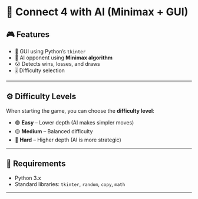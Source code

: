 # 🧠 Connect 4 with AI (Minimax + GUI)

## 🎮 Features

- 🌸 GUI using Python’s `tkinter`
- 🧠 AI opponent using **Minimax algorithm** 
- 😮 Detects wins, losses, and draws 
- 🎚️ Difficulty selection

---

## ⚙️ Difficulty Levels

When starting the game, you can choose the **difficulty level**:

- 🟢 **Easy** – Lower depth (AI makes simpler moves)
- 🟡 **Medium** – Balanced difficulty
- 🔴 **Hard** – Higher depth (AI is more strategic)

---

## 🧰 Requirements

- Python 3.x
- Standard libraries: `tkinter`, `random`, `copy`, `math`

---